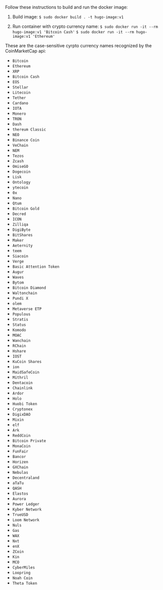 Follow these instructions to build and run the docker image:

1. Build image:
`$ sudo docker build . -t hugo-image:v1`

2. Run container with crypto currency name:
`$ sudo docker run -it --rm hugo-image:v1 'Bitcoin Cash'`
`$ sudo docker run -it --rm hugo-image:v1 'Ethereum'`

These are the case-sensitive cyrpto currency names recognized
by the CoinMarketCap api:

* `Bitcoin`
* `Ethereum`
* `XRP`
* `Bitcoin Cash`
* `EOS`
* `Stellar`
* `Litecoin`
* `Tether`
* `Cardano`
* `IOTA`
* `Monero`
* `TRON`
* `Dash`
* `thereum Classic`
* `NEO`
* `Binance Coin`
* `VeChain`
* `NEM`
* `Tezos`
* `Zcash`
* `OmiseGO`
* `Dogecoin`
* `Lisk`
* `Ontology`
* `ytecoin`
* `0x`
* `Nano`
* `Qtum`
* `Bitcoin Gold`
* `Decred`
* `ICON`
* `Zilliqa`
* `DigiByte`
* `BitShares`
* `Maker`
* `Aeternity`
* `teem`
* `Siacoin`
* `Verge`
* `Basic Attention Token`
* `Augur`
* `Waves`
* `Bytom`
* `Bitcoin Diamond`
* `Waltonchain`
* `Pundi X`
* `olem`
* `Metaverse ETP`
* `Populous`
* `Stratis`
* `Status`
* `Komodo`
* `MOAC`
* `Wanchain`
* `RChain`
* `Hshare`
* `IOST`
* `KuCoin Shares`
* `ion`
* `MaidSafeCoin`
* `Mithril`
* `Dentacoin`
* `Chainlink`
* `Ardor`
* `Holo`
* `Huobi Token`
* `Cryptonex`
* `DigixDAO`
* `Mixin`
* `elf`
* `Ark`
* `ReddCoin`
* `Bitcoin Private`
* `MonaCoin`
* `FunFair`
* `Bancor`
* `Horizen`
* `GXChain`
* `Nebulas`
* `Decentraland`
* `aTaTu`
* `QASH`
* `Elastos`
* `Aurora`
* `Power Ledger`
* `Kyber Network`
* `TrueUSD`
* `Loom Network`
* `Nuls`
* `Gas`
* `WAX`
* `Nxt`
* `enX`
* `ZCoin`
* `Kin`
* `MCO`
* `CyberMiles`
* `Loopring`
* `Noah Coin`
* `Theta Token`
